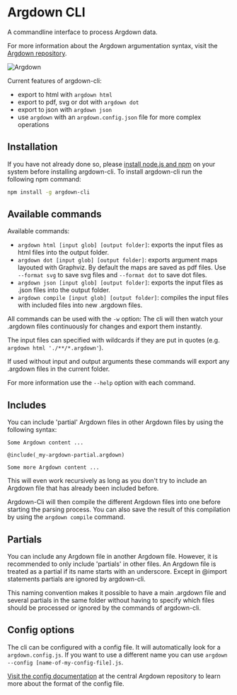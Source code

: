# Argdown CLI

A commandline interface to process Argdown data.

For more information about the Argdown argumentation syntax, visit the [Argdown repository](https://github.com/christianvoigt/argdown).

![Argdown](https://cdn.rawgit.com/christianvoigt/argdown-cli/master/argdown-mark.svg)

Current features of argdown-cli:

  - export to html with `argdown html`
  - export to pdf, svg or dot  with `argdown dot`
  - export to json with `argdown json`
  - use `argdown` with an `argdown.config.json` file for more complex operations

## Installation

If you have not already done so, please [install node.js and npm](https://docs.npmjs.com/getting-started/installing-node) on your system before installing argdown-cli. To install argdown-cli run the following npm command:

```bash
npm install -g argdown-cli
```

## Available commands

Available commands:

  - `argdown html [input glob] [output folder]`: exports the input files as html files into the output folder.
  - `argdown dot [input glob] [output folder]`: exports argument maps layouted with Graphviz. By default the maps are saved as pdf files. Use `--format svg` to save svg files and `--format dot` to save dot files.
  - `argdown json [input glob] [output folder]`: exports the input files as .json files into the output folder.
  - `argdown compile [input glob] [output folder]`: compiles the input files with included files into new .argdown files.
  
All commands can be used with the `-w` option: The cli will then watch your .argdown files continuously for changes and export them instantly.

The input files can specified with wildcards if they are put in quotes (e.g. `argdown html './**/*.argdown'`).

If used without input and output arguments these commands will export any .argdown files in the current folder.

For more information use the `--help` option with each command.

## Includes

You can include 'partial' Argdown files in other Argdown files by using the following syntax:

````
Some Argdown content ...

@include(_my-argdown-partial.argdown)

Some more Argdown content ...
````

This will even work recursively as long as you don't try to include an Argdown file that has already been included before.

Argdown-Cli will then compile the different Argdown files into one before starting the parsing process. You can also save the result of this compilation by using the `argdown compile` command.

## Partials

You can include any Argdown file in another Argdown file. However, it is recommended to only include 'partials' in other files. An Argdown file is treated as a partial if its name starts with an underscore. Except in @import statements partials are ignored by argdown-cli. 

This naming convention makes it possible to have a main .argdown file and several partials in the same folder without having to specify which files should be processed or ignored by the commands of argdown-cli.

## Config options

The cli can be configured with a config file. It will automatically look for a `argdown.config.js`. If you want to use a different name you can use `argdown --config [name-of-my-config-file].js`.

[Visit the config documentation](https://github.com/christianvoigt/argdown/tree/master/docs/Configuration.md) at the central Argdown repository to learn more about the format of the config file.